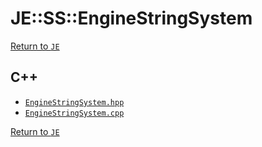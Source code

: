 # JE::SS::EngineStringSystem

[Return to `JE`](/docs/je.md)

## C++

- [`EngineStringSystem.hpp`](/src/je/EngineStringSystem.hpp)
- [`EngineStringSystem.cpp`](/src/je/EngineStringSystem.cpp)

[Return to `JE`](/docs/je.md)